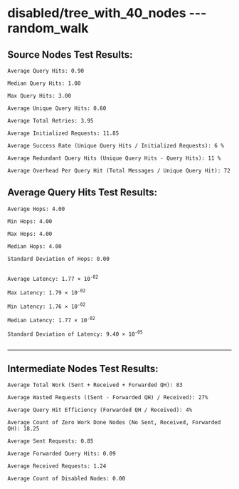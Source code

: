# disabled/tree_with_40_nodes --- random_walk
## Source Nodes Test Results:
	Average Query Hits: 0.90

	Median Query Hits: 1.00

	Max Query Hits: 3.00

	Average Unique Query Hits: 0.60

	Average Total Retries: 3.95

	Average Initialized Requests: 11.85

	Average Success Rate (Unique Query Hits / Initialized Requests): 6 %

	Average Redundant Query Hits (Unique Query Hits - Query Hits): 11 %

	Average Overhead Per Query Hit (Total Messages / Unique Query Hit): 72



## Average Query Hits Test Results:
<pre><code>Average Hops: 4.00

Min Hops: 4.00

Max Hops: 4.00

Median Hops: 4.00

Standard Deviation of Hops: 0.00


Average Latency: 1.77 × 10<sup>-02</sup>

Max Latency: 1.79 × 10<sup>-02</sup>

Min Latency: 1.76 × 10<sup>-02</sup>

Median Latency: 1.77 × 10<sup>-02</sup>

Standard Deviation of Latency: 9.40 × 10<sup>-05</sup>

</code></pre>

---------------------------------------------
## Intermediate Nodes Test Results:

	Average Total Work (Sent + Received + Forwarded QH): 83

	Average Wasted Requests ((Sent - Forwarded QH) / Received): 27%

	Average Query Hit Efficiency (Forwarded QH / Received): 4%

	Average Count of Zero Work Done Nodes (No Sent, Received, Forwarded QH): 18.25

	Average Sent Requests: 0.85

	Average Forwarded Query Hits: 0.09

	Average Received Requests: 1.24

	Average Count of Disabled Nodes: 0.00

